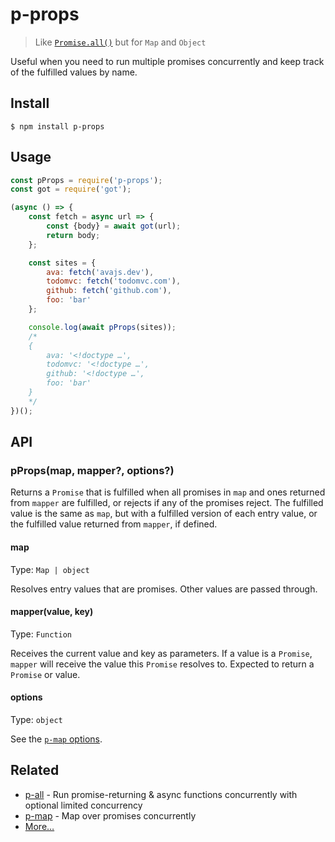 # p-props

> Like [`Promise.all()`](https://developer.mozilla.org/en/docs/Web/JavaScript/Reference/Global_Objects/Promise/all) but for `Map` and `Object`

Useful when you need to run multiple promises concurrently and keep track of the fulfilled values by name.

## Install

```
$ npm install p-props
```

## Usage

```js
const pProps = require('p-props');
const got = require('got');

(async () => {
	const fetch = async url => {
		const {body} = await got(url);
		return body;
	};

	const sites = {
		ava: fetch('avajs.dev'),
		todomvc: fetch('todomvc.com'),
		github: fetch('github.com'),
		foo: 'bar'
	};

	console.log(await pProps(sites));
	/*
	{
		ava: '<!doctype …',
		todomvc: '<!doctype …',
		github: '<!doctype …',
		foo: 'bar'
	}
	*/
})();
```

## API

### pProps(map, mapper?, options?)

Returns a `Promise` that is fulfilled when all promises in `map` and ones returned from `mapper` are fulfilled, or rejects if any of the promises reject. The fulfilled value is the same as `map`, but with a fulfilled version of each entry value, or the fulfilled value returned from `mapper`, if defined.

#### map

Type: `Map | object`

Resolves entry values that are promises. Other values are passed through.

#### mapper(value, key)

Type: `Function`

Receives the current value and key as parameters. If a value is a `Promise`, `mapper` will receive the value this `Promise` resolves to. Expected to return a `Promise` or value.

#### options

Type: `object`

See the [`p-map` options](https://github.com/sindresorhus/p-map#options).

## Related

- [p-all](https://github.com/sindresorhus/p-all) - Run promise-returning & async functions concurrently with optional limited concurrency
- [p-map](https://github.com/sindresorhus/p-map) - Map over promises concurrently
- [More…](https://github.com/sindresorhus/promise-fun)
